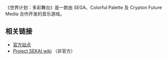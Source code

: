 《世界计划：多彩舞台》是一款由 SEGA、Colorful Palette 及 Crypton Future Media 合作开发的音乐游戏。

## 相关链接

* [官方站点](https://pjsekai.sega.jp/)
* [Project SEKAI wiki](https://projectsekai.fandom.com/wiki/Project_SEKAI_COLORFUL_STAGE!) （非官方）
